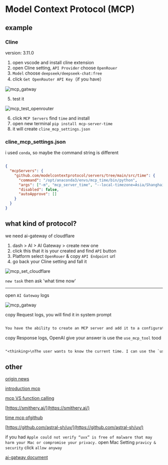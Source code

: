 # Model Context Protocol (MCP)

## example

### Cline

version: 3.11.0

1. open vscode and install cline extension
2. open Cline setting, `API Provider` choose `OpenRouer`
3. `Model` choose `deepseek/deepseek-chat:free`
4. click `Get OpenRouter API Key`（if you have）

![mcp_gatway](https://img.wangdongdong9264.xyz/mcp_gatway.png)

5. test it

![mcp_test_openrouter](https://img.wangdongdong9264.xyz/mcp_test_openrouter.png)

6. click `MCP Servers` find `time` and install
7. open new terminal `pip install mcp-server-time`
8. it will create `cline_mcp_settings.json`

### cline_mcp_settings.json

i used `conda`, so maybe the command string is different

```json

{
  "mcpServers": {
    "github.com/modelcontextprotocol/servers/tree/main/src/time": {
      "command": "/opt/anaconda3/envs/mcp_time/bin/python",
      "args": ["-m", "mcp_server_time", "--local-timezone=Asia/Shanghai"],
      "disabled": false,
      "autoApprove": []
    }
  }
}

```

## what kind of protocol?

we need ai-gateway of cloudflare

1. dash > AI > AI Gateway > create new one
2. click this that it is your created and find `API` button
3. Platform select `OpenRouer` & copy `API Endpoint` url
4. go back your Cline setting and fall it

![mcp_set_cloudflare](https://img.wangdongdong9264.xyz/mcp_set_cloudflare.png)

`new task` then ask 'what time now'

---

open `AI Gateway` logs

![mcp_gatway](https://img.wangdongdong9264.xyz/mcp_gatway.png)

copy Request logs, you will find it in system prompt

```txt

You have the ability to create an MCP server and add it to a configuration file that will then expose the tools and resources for you to use with `use_mcp_tool` and `access_mcp_resource`). The documentation provides detailed information about the MCP server creation process, including setup instructions, best practices, and examples.

```

copy Response logs, OpenAI give your answer is use the `use_mcp_tool` tood

```txt

"<thinking>\nThe user wants to know the current time. I can use the `use_mcp_tool` tool to get the current time in the Asia/Shanghai timezone.\n</thinking>\n\n<use_mcp_tool>\n<server_name>github.com/modelcontextprotocol/servers/tree/main/src/time</server_name>\n<tool_name>get_current_time</tool_name>\n<arguments>\n{\n  \"timezone\": \"Asia/Shanghai\"\n}\n</arguments>\n</use_mcp_tool>"

```

## other

[origin news](https://www.anthropic.com/news/model-context-protocol)

[introduction mcp](https://modelcontextprotocol.io/introduction)

[mcp VS function calling](https://dev.to/fotiecodes/function-calling-vs-model-context-protocol-mcp-what-you-need-to-know-4nbo)

[https://smithery.ai/](https://smithery.ai/)

[time mcp ofgithub](https://github.com/modelcontextprotocol/servers/tree/main/src/time)

[https://github.com/astral-sh/uv/](https://github.com/astral-sh/uv/)

if you had `Apple could not verify “uvx” is free of malware that may harm your Mac or compromise your privacy.` open Mac Setting `pravicy & security`  click `allow anyway`

[ai-gatway document](https://developers.cloudflare.com/ai-gateway/)
